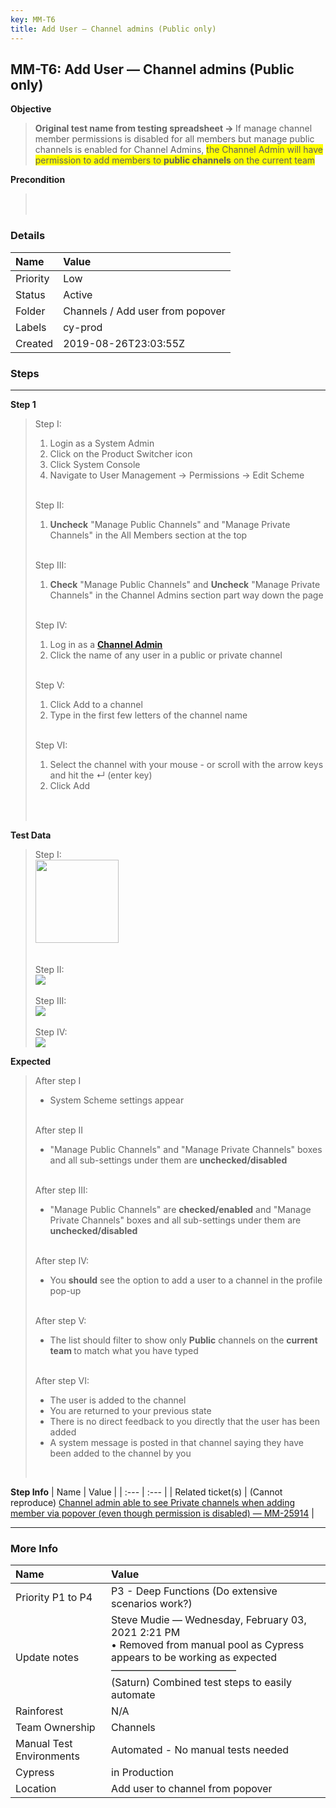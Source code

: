 ```yaml
---
key: MM-T6
title: Add User — Channel admins (Public only)
---
```


## MM-T6: Add User — Channel admins (Public only)

**Objective**

> <article><strong>Original test name from testing spreadsheet → </strong>If manage channel member permissions is disabled for all members but manage public channels is enabled for Channel Admins, <span style="background-color: rgb(255,255,0);">the Channel Admin will have permission to add members to <strong>public channels</strong> on the current team</span></article>

**Precondition**

> <article><br><br></article>

### Details

| Name     | Value                            |
| :------- | :------------------------------- |
| Priority | Low                              |
| Status   | Active                           |
| Folder   | Channels / Add user from popover |
| Labels   | cy-prod                          |
| Created  | 2019-08-26T23:03:55Z             |

### Steps

<hr/>

**Step 1**

> <article>Step I:<ol><li>Login as a System Admin</li><li>Click on the Product Switcher icon</li><li>Click System Console</li><li>Navigate to User Management → Permissions → Edit Scheme</li></ol><br />Step II:<ol><li><strong>Uncheck</strong> "Manage Public Channels" and "Manage Private Channels" in the All Members section at the top</li></ol><br />Step III:<ol><li><strong>Check</strong> "Manage Public Channels" and <strong>Uncheck</strong> "Manage Private Channels" in the Channel Admins section part way down the page</li></ol><br />Step IV:<ol><li>Log in as a <a href="https://docs.mattermost.com/help/getting-started/managing-members.html#channel-admin"><strong>Channel Admin</strong></a></li><li>Click the name of any user in a public or private channel</li></ol><br />Step V:<br /><ol><li>Click Add to a channel</li><li>Type in the first few letters of the channel name</li></ol><br />Step VI:<br /><ol><li>Select the channel with your mouse - or scroll with the arrow keys and hit the ↵ (enter key)</li><li>Click Add</li></ol><br /><br /></article>

**Test Data**

> <article>Step I:<br /><img src="https://smartbear-tm4j-prod-us-west-2-attachment-rich-text.s3.us-west-2.amazonaws.com/embedded-f3277290f945470c4add5d21ef3dc7ca7b74388fc7152bfb6b99ae58c66a95a8-1566326710871-1566326710871.png" class="fr-fic fr-dii" style="width:133.0px" /><br /><br /><br />Step II:<br /><img src="https://smartbear-tm4j-prod-us-west-2-attachment-rich-text.s3.us-west-2.amazonaws.com/embedded-f3277290f945470c4add5d21ef3dc7ca7b74388fc7152bfb6b99ae58c66a95a8-1611652593330-1611652593330.png" class="fr-fic fr-dii" /><br /><br />Step III:<br /><img src="https://smartbear-tm4j-prod-us-west-2-attachment-rich-text.s3.us-west-2.amazonaws.com/embedded-f3277290f945470c4add5d21ef3dc7ca7b74388fc7152bfb6b99ae58c66a95a8-1611652682464-1611652682464.png" class="fr-fic fr-dii" /><br /><br />Step IV:<br /><img src="https://smartbear-tm4j-prod-us-west-2-attachment-rich-text.s3.us-west-2.amazonaws.com/embedded-f3277290f945470c4add5d21ef3dc7ca7b74388fc7152bfb6b99ae58c66a95a8-1611652766162-1611652766162.png" class="fr-fic fr-dii" /><br /></article>

**Expected**

> <article>After step I<ul><li>System Scheme settings appear</li></ul><br />After step II<ul><li>"Manage Public Channels" and "Manage Private Channels" boxes and all sub-settings under them are <strong>unchecked/disabled</strong></li></ul><br />After step III:<ul><li>"Manage Public Channels" are <strong>checked/enabled</strong> and "Manage Private Channels" boxes and all sub-settings under them are <strong>unchecked/disabled</strong></li></ul><br />After step IV:<ul><li>You <strong>should</strong> see the option to add a user to a channel in the profile pop-up</li></ul><br />After step V:<br /><ul><li>The list should filter to show only <strong>Public</strong> channels on the <strong>current team </strong>to match what you have typed</li></ul><br />After step VI:<br /><ul><li>The user is added to the channel</li><li>You are returned to your previous state</li><li>There is no direct feedback to you directly that the user has been added</li><li>A system message is posted in that channel saying they have been added to the channel by you</li></ul><br /></article>

**Step Info**
| Name | Value |
| :--- | :--- |
| Related ticket(s) | (Cannot reproduce) <a href="https://mattermost.atlassian.net/browse/MM-25914">Channel admin able to see Private channels when adding member via popover (even though permission is disabled) — MM-25914</a> |

<hr/>

### More Info

| Name                     | Value                                                                                                                                                                                                         |
| :----------------------- | :------------------------------------------------------------------------------------------------------------------------------------------------------------------------------------------------------------ |
| Priority P1 to P4        | P3 - Deep Functions (Do extensive scenarios work?)                                                                                                                                                            |
| Update notes             | Steve Mudie — Wednesday, February 03, 2021 2:21 PM<br>• Removed from manual pool as Cypress appears to be working as expected<br>–––––––––––––––––––––––––<br>(Saturn) Combined test steps to easily automate |
| Rainforest               | N/A                                                                                                                                                                                                           |
| Team Ownership           | Channels                                                                                                                                                                                                      |
| Manual Test Environments | Automated - No manual tests needed                                                                                                                                                                            |
| Cypress                  | in Production                                                                                                                                                                                                 |
| Location                 | Add user to channel from popover                                                                                                                                                                              |
